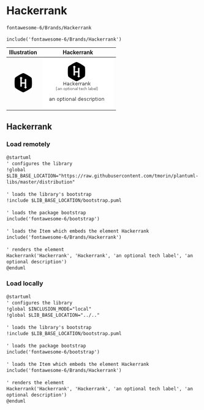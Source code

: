 # Hackerrank


```text
fontawesome-6/Brands/Hackerrank
```

```text
include('fontawesome-6/Brands/Hackerrank')
```



| Illustration | Hackerrank |
| :---: | :---: |
| ![illustration for Illustration](../../fontawesome-6/Brands/Hackerrank.png) | ![illustration for Hackerrank](../../fontawesome-6/Brands/Hackerrank.Local.png) |




## Hackerrank

### Load remotely
```plantuml
@startuml
' configures the library
!global $LIB_BASE_LOCATION="https://raw.githubusercontent.com/tmorin/plantuml-libs/master/distribution"

' loads the library's bootstrap
!include $LIB_BASE_LOCATION/bootstrap.puml

' loads the package bootstrap
include('fontawesome-6/bootstrap')

' loads the Item which embeds the element Hackerrank
include('fontawesome-6/Brands/Hackerrank')

' renders the element
Hackerrank('Hackerrank', 'Hackerrank', 'an optional tech label', 'an optional description')
@enduml
```

### Load locally
```plantuml
@startuml
' configures the library
!global $INCLUSION_MODE="local"
!global $LIB_BASE_LOCATION="../.."

' loads the library's bootstrap
!include $LIB_BASE_LOCATION/bootstrap.puml

' loads the package bootstrap
include('fontawesome-6/bootstrap')

' loads the Item which embeds the element Hackerrank
include('fontawesome-6/Brands/Hackerrank')

' renders the element
Hackerrank('Hackerrank', 'Hackerrank', 'an optional tech label', 'an optional description')
@enduml
```

